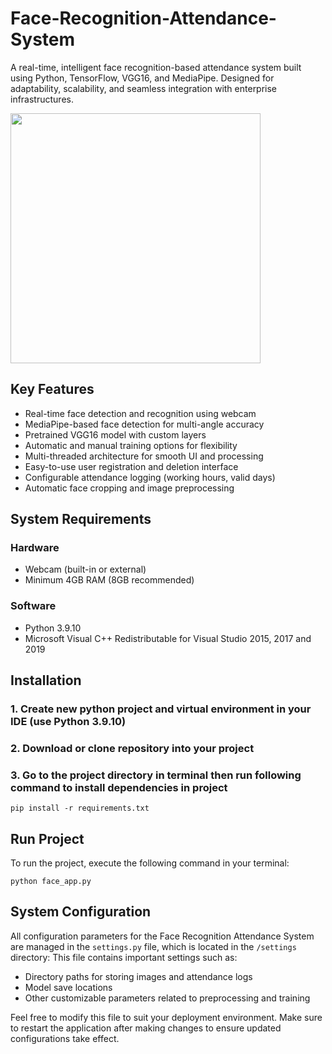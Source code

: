 # Face-Recognition-Attendance-System
A real-time, intelligent face recognition-based attendance system built using Python, TensorFlow, VGG16, and MediaPipe. Designed for adaptability, scalability, and seamless integration with enterprise infrastructures.

<img src="https://github.com/user-attachments/assets/d943d5e5-8e36-478d-9201-ae0558355e33" width="400"/>

## Key Features
- Real-time face detection and recognition using webcam
- MediaPipe-based face detection for multi-angle accuracy
- Pretrained VGG16 model with custom layers
- Automatic and manual training options for flexibility
- Multi-threaded architecture for smooth UI and processing
- Easy-to-use user registration and deletion interface
- Configurable attendance logging (working hours, valid days)
- Automatic face cropping and image preprocessing


## System Requirements
### Hardware
- Webcam (built-in or external)
- Minimum 4GB RAM (8GB recommended)

### Software
- Python 3.9.10
- Microsoft Visual C++ Redistributable for Visual Studio 2015, 2017 and 2019

## Installation
### 1. Create new python project and virtual environment in your IDE (use Python 3.9.10)
### 2. Download or clone repository into your project
### 3. Go to the project directory in terminal then run following command to install dependencies in project
```
pip install -r requirements.txt
 ```
## Run Project
To run the project, execute the following command in your terminal:
```
python face_app.py  
 ```

## System Configuration
All configuration parameters for the Face Recognition Attendance System are managed in the `settings.py` file, which is located in the `/settings` directory:
This file contains important settings such as:

- Directory paths for storing images and attendance logs
- Model save locations
- Other customizable parameters related to preprocessing and training

Feel free to modify this file to suit your deployment environment. Make sure to restart the application after making changes to ensure updated configurations take effect.



